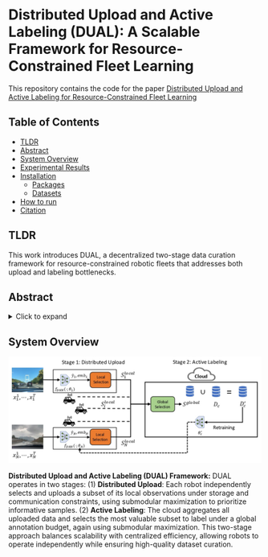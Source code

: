 # Distributed Upload and Active Labeling (DUAL): A Scalable Framework for Resource-Constrained Fleet Learning

This repository contains the code for the paper [Distributed Upload and Active Labeling for Resource-Constrained Fleet Learning](https://openreview.net/forum?id=M1e2PEMLp2)

## Table of Contents
- [TLDR](#TLDR)
- [Abstract](#abstract)
- [System Overview](#system-overview)
- [Experimental Results](#experimental-results)
- [Installation](#installation)
  - [Packages](#packages)
  - [Datasets](#datasets)
- [How to run](#how-to-run)
- [Citation](#citation)

## TLDR

This work introduces DUAL, a decentralized two-stage data curation framework for resource-constrained robotic fleets that addresses both upload and labeling bottlenecks.

## Abstract

<details>
<summary>Click to expand</summary>
In multi-robot systems, fleets are often deployed to collect data that improves the performance of machine learning models for downstream perception and planning. However, real-world robotic deployments generate vast amounts of data across diverse conditions, while only a small portion can be transmitted or labeled due to limited bandwidth, constrained onboard storage, and high annotation costs. To address these challenges, we propose Distributed Upload and Active Labeling (DUAL), a decentralized, two-stage data collection framework for resource-constrained robotic fleets. In the first stage, each robot independently selects a subset of its local observations to upload under storage and communication constraints. In the second stage, the cloud selects a subset of uploaded data to label, subject to a global annotation budget. We evaluate DUAL on classification tasks spanning multiple sensing modalities, as well as on RoadNet—a real-world dataset we collected from vehicle-mounted cameras for time and weather classification. We further validate our approach in a physical experiment using a Franka Emika Panda robot arm, where it learns to move a red cube to a green bowl. Finally, we test DUAL on trajectory prediction using the nuScenes autonomous driving dataset to assess generalization to complex prediction tasks. Across all settings, DUAL consistently outperforms state-of-the-art baselines, achieving up to 31.1% gain in classification accuracy and a 13% improvement in real-world robotics task completion rates.
</details>

## System Overview
![DUAL Framework](./assets/dual_framework.jpg)

**Distributed Upload and Active Labeling (DUAL) Framework:** DUAL operates in two stages: (1) **Distributed Upload**: Each robot independently selects and uploads a subset of its local observations under storage and communication constraints, using submodular maximization to prioritize informative samples. (2) **Active Labeling**: The cloud aggregates all uploaded data and selects the most valuable subset to label under a global annotation budget, again using submodular maximization. This two-stage approach balances scalability with centralized efficiency, allowing robots to operate independently while ensuring high-quality dataset curation.